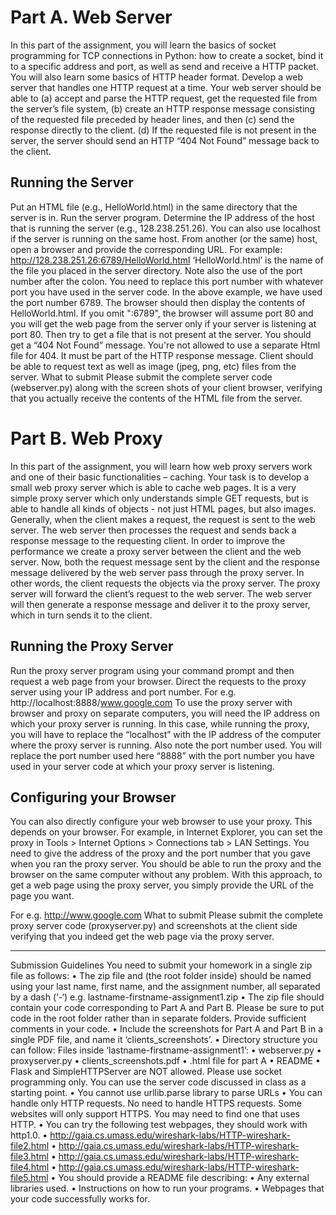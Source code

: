 
# Part A. Web Server
In this part of the assignment, you will learn the basics of socket programming for TCP connections in Python: how to create a socket, bind it to a specific address and port, as well as send and receive a HTTP packet. You will also learn some basics of HTTP header format.
Develop a web server that handles one HTTP request at a time. Your web server should be able to (a) accept and parse the HTTP request, get the requested file from the server’s file system, (b) create an HTTP response message consisting of the requested file preceded by header lines, and then (c) send the response directly to the client. (d) If the requested file is not present in the server, the server should send an HTTP “404 Not Found” message back to the client.

## Running the Server
Put an HTML file (e.g., HelloWorld.html) in the same directory that the server is in. Run the server program. Determine the IP address of the host that is running the server (e.g., 128.238.251.26). You can also use localhost if the server is running on the same host. From another (or the same) host, open a browser and provide the corresponding URL. For example: http://128.238.251.26:6789/HelloWorld.html
‘HelloWorld.html’ is the name of the file you placed in the server directory. Note also the use of the port number after the colon. You need to replace this port number with whatever port you have used in the server code. In the above example, we have used the port number 6789. The browser should then display the contents of HelloWorld.html. If you omit ":6789", the browser will assume port 80 and you will get the web page from the server only if your server is listening at port 80.
Then try to get a file that is not present at the server. You should get a “404 Not Found” message. You're not allowed to use a separate Html file for 404. It must be part of the HTTP response message.
Client should be able to request text as well as image (jpeg, png, etc) files from the server.
What to submit
Please submit the complete server code (webserver.py) along with the screen shots of your client browser, verifying that you actually receive the contents of the HTML file from the server.

# Part B. Web Proxy
In this part of the assignment, you will learn how web proxy servers work and one of their basic functionalities – caching.
Your task is to develop a small web proxy server which is able to cache web pages. It is a very simple proxy server which only understands simple GET requests, but is able to handle all kinds of objects - not just HTML pages, but also images.
Generally, when the client makes a request, the request is sent to the web server. The web server then processes the request and sends back a response message to the requesting client. In order to improve the performance we create a proxy server between the client and the web server. Now, both the request message sent by the client and the response message delivered by the web server pass through the proxy server. In other words, the client requests the objects via the proxy server. The proxy server will forward the client’s request to the web server. The web server will then generate a response message and deliver it to the proxy server, which in turn sends it to the client.
## Running the Proxy Server
Run the proxy server program using your command prompt and then request a web page from your browser. Direct the requests to the proxy server using your IP address and port number.
For e.g. http://localhost:8888/www.google.com
To use the proxy server with browser and proxy on separate computers, you will need the IP address on which your proxy server is running. In this case, while running the proxy, you will have to replace the “localhost” with the IP address of the computer where the proxy server is running. Also note the port number used. You will replace the port number used here “8888” with the port number you have used in your server code at which your proxy server is listening.
## Configuring your Browser
You can also directly configure your web browser to use your proxy. This depends on your browser. For example, in Internet Explorer, you can set the proxy in Tools > Internet Options > Connections tab > LAN Settings. You need to give the address of the proxy and the port number that you gave when you ran the proxy server. You should be able to run the proxy and the browser on the same computer without any problem. With this approach, to get a web page using the proxy server, you simply provide the URL of the page you want.
 
For e.g. http://www.google.com
What to submit
Please submit the complete proxy server code (proxyserver.py) and screenshots at the client side verifying that you indeed get the web page via the proxy server.
***********************************************************
Submission Guidelines
You need to submit your homework in a single zip file as follows:
• The zip file and (the root folder inside) should be named using your last name, first name,
and the assignment number,
all separated by a dash (‘-‘)
e.g. lastname-firstname-assignment1.zip
• The zip file should contain your code corresponding to Part A and Part B. Please be sure
to put code in the root folder rather than in separate folders. Provide sufficient comments
in your code.
• Include the screenshots for Part A and Part B in a single PDF file, and name it
‘clients_screenshots’.
• Directory structure you can follow:
Files inside ‘lastname-firstname-assignment1’:
• webserver.py
• proxyserver.py
• clients_screenshots.pdf
• .html file for part A
• README
• Flask and SimpleHTTPServer are NOT allowed. Please use socket programming only. You
can use the server code discussed in class as a starting point.
• You cannot use urllib.parse library to parse URLs
• You can handle only HTTP requests. No need to handle HTTPS requests. Some websites
will only support HTTPS. You may need to find one that uses HTTP.
• You can try the following test webpages, they should work with http1.0.
• http://gaia.cs.umass.edu/wireshark-labs/HTTP-wireshark-file2.html
• http://gaia.cs.umass.edu/wireshark-labs/HTTP-wireshark-file3.html
• http://gaia.cs.umass.edu/wireshark-labs/HTTP-wireshark-file4.html
• http://gaia.cs.umass.edu/wireshark-labs/HTTP-wireshark-file5.html
• You should provide a README file describing:
• Any external libraries used.
• Instructions on how to run your programs.
• Webpages that your code successfully works for.
    
